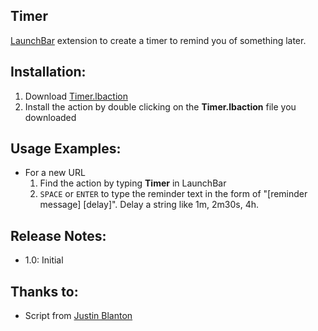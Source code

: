 ## Timer
[LaunchBar](https://www.obdev.at/products/launchbar/index.html) extension to create a timer to remind you of something later.

## Installation:
1. Download [Timer.lbaction](https://dl.dropboxusercontent.com/u/20326286/lbdist/Timer.lbaction)
2. Install the action by double clicking on the **Timer.lbaction** file you downloaded

## Usage Examples:
* For a new URL
    1. Find the action by typing **Timer** in LaunchBar
    2. `SPACE` or `ENTER` to type the reminder text in the form of "[reminder message] [delay]". Delay a string like 1m, 2m30s, 4h.

## Release Notes:
* 1.0: Initial

## Thanks to:
* Script from [Justin Blanton](http://hypertext.net/2010/02/launchbar-timer/)

